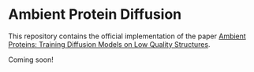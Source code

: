 
# Ambient Protein Diffusion

This repository contains the official implementation of the paper [Ambient Proteins: Training Diffusion Models on Low Quality Structures](https://www.biorxiv.org/content/10.1101/2025.07.03.663105v1).

Coming soon!
